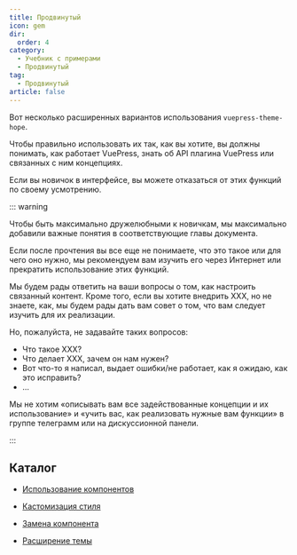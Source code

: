 ```yaml
---
title: Продвинутый
icon: gem
dir:
  order: 4
category:
  - Учебник с примерами
  - Продвинутый
tag:
  - Продвинутый
article: false
---
```


Вот несколько расширенных вариантов использования `vuepress-theme-hope`.

Чтобы правильно использовать их так, как вы хотите, вы должны понимать, как работает VuePress, знать об API плагина VuePress или связанных с ним концепциях.

Если вы новичок в интерфейсе, вы можете отказаться от этих функций по своему усмотрению.

::: warning

Чтобы быть максимально дружелюбными к новичкам, мы максимально добавили важные понятия в соответствующие главы документа.

Если после прочтения вы все еще не понимаете, что это такое или для чего оно нужно, мы рекомендуем вам изучить его через Интернет или прекратить использование этих функций.

Мы будем рады ответить на ваши вопросы о том, как настроить связанный контент. Кроме того, если вы хотите внедрить XXX, но не знаете, как, мы будем рады дать вам совет о том, что вам следует изучить для их реализации.

Но, пожалуйста, не задавайте таких вопросов:

- Что такое ХХХ?
- Что делает XXX, зачем он нам нужен?
- Вот что-то я написал, выдает ошибки/не работает, как я ожидаю, как это исправить?
- ...

Мы не хотим «описывать вам все задействованные концепции и их использование» и «учить вас, как реализовать нужные вам функции» в группе телеграмм или на дискуссионной панели.

:::

## Каталог

- [Использование компонентов](component.md)

- [Кастомизация стиля](style.md)

- [Замена компонента](replace.md)

- [Расширение темы](extend.md)
